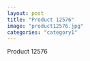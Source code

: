 ```yaml
---
layout: post
title: "Product 12576"
image: "product12576.jpg"
categories: "category1"
---
```

Product 12576
